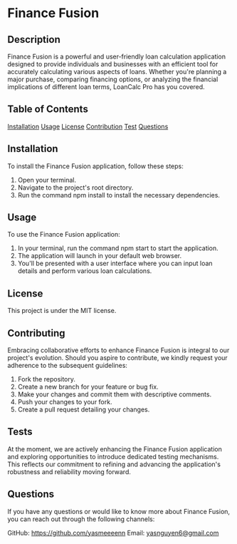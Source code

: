 # Finance Fusion

    
## Description
Finance Fusion is a powerful and user-friendly loan calculation application designed to provide individuals and businesses with an efficient tool for accurately calculating various aspects of loans. Whether you're planning a major purchase, comparing financing options, or analyzing the financial implications of different loan terms, LoanCalc Pro has you covered.

## Table of Contents
[Installation](#installation)
[Usage](#usage)
[License](#license)
[Contribution](#contribution)
[Test](#tests)
[Questions](#questions)

## Installation
To install the Finance Fusion application, follow these steps:

1. Open your terminal.
2. Navigate to the project's root directory.
3. Run the command npm install to install the necessary dependencies.

## Usage
To use the Finance Fusion application:

1. In your terminal, run the command npm start to start the application.
2. The application will launch in your default web browser.
3. You'll be presented with a user interface where you can input loan details and perform various loan      calculations.

## License
This project is under the MIT license.

## Contributing
Embracing collaborative efforts to enhance Finance Fusion is integral to our project's evolution. Should you aspire to contribute, we kindly request your adherence to the subsequent guidelines:

1. Fork the repository.
2. Create a new branch for your feature or bug fix.
3. Make your changes and commit them with descriptive comments.
4. Push your changes to your fork.
5. Create a pull request detailing your changes.


## Tests
At the moment, we are actively enhancing the Finance Fusion application and exploring opportunities to introduce dedicated testing mechanisms. This reflects our commitment to refining and advancing the application's robustness and reliability moving forward.

## Questions
If you have any questions or would like to know more about Finance Fusion, you can reach out through the following channels:
 
GitHub: https://github.com/yasmeeeenn
Email: yasnguyen6@gmail.com


